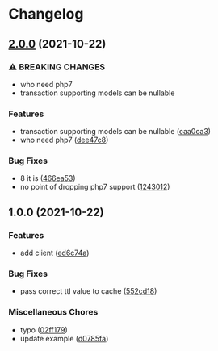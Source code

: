 # Changelog

## [2.0.0](https://www.github.com/brokeyourbike/bancore-api-client-php/compare/v1.0.0...v2.0.0) (2021-10-22)


### ⚠ BREAKING CHANGES

* who need php7
* transaction supporting models can be nullable

### Features

* transaction supporting models can be nullable ([caa0ca3](https://www.github.com/brokeyourbike/bancore-api-client-php/commit/caa0ca3bea17878c9b30cea75021f114d4bc753f))
* who need php7 ([dee47c8](https://www.github.com/brokeyourbike/bancore-api-client-php/commit/dee47c8c15b7d79134a39b369e921ff278a6e04a))


### Bug Fixes

* 8 it is ([466ea53](https://www.github.com/brokeyourbike/bancore-api-client-php/commit/466ea531f495ea0c111a7b83f7b2accee8829c39))
* no point of dropping php7 support ([1243012](https://www.github.com/brokeyourbike/bancore-api-client-php/commit/12430120270ad331c7e823708b5f0dd7c970a9e5))

## 1.0.0 (2021-10-22)


### Features

* add client ([ed6c74a](https://www.github.com/brokeyourbike/bancore-api-client-php/commit/ed6c74a2410ed8612858b0afef8cb6c49466286d))


### Bug Fixes

* pass correct ttl value to cache ([552cd18](https://www.github.com/brokeyourbike/bancore-api-client-php/commit/552cd18a301bb4bbcdb4f5c89e603b520676759c))


### Miscellaneous Chores

* typo ([02ff179](https://www.github.com/brokeyourbike/bancore-api-client-php/commit/02ff179a4966c6bbeaba974c53faf1b28424d955))
* update example ([d0785fa](https://www.github.com/brokeyourbike/bancore-api-client-php/commit/d0785fa45429da18bbe43608dca5821685213007))
